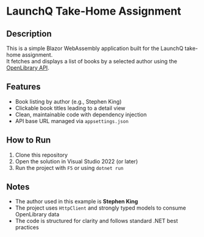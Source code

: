 # LaunchQ Take-Home Assignment

## Description

This is a simple Blazor WebAssembly application built for the LaunchQ take-home assignment.  
It fetches and displays a list of books by a selected author using the [OpenLibrary API](https://openlibrary.org/dev/docs/api/authors).

## Features

- Book listing by author (e.g., Stephen King)
- Clickable book titles leading to a detail view
- Clean, maintainable code with dependency injection
- API base URL managed via `appsettings.json`

## How to Run

1. Clone this repository
2. Open the solution in Visual Studio 2022 (or later)
3. Run the project with `F5` or using `dotnet run`

## Notes

- The author used in this example is **Stephen King**
- The project uses `HttpClient` and strongly typed models to consume OpenLibrary data
- The code is structured for clarity and follows standard .NET best practices
